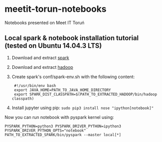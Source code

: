 # meetit-torun-notebooks
Notebooks presented on  Meet IT Toruń

## Local spark & notebook installation tutorial (tested on Ubuntu 14.04.3 LTS)

1. Download and extract [spark](http://www.apache.org/dyn/closer.lua/spark/spark-1.6.0/spark-1.6.0-bin-without-hadoop.tgz )
1. Download and extract [hadoop](http://www.apache.org/dyn/closer.cgi/hadoop/common/hadoop-2.6.4/hadoop-2.6.4.tar.gz) 
1. Create spark's conf/spark-env.sh with the following content:

        #!/usr/bin/env bash
        export JAVA_HOME=PATH_TO_JAVA_HOME_DIRECTORY
        export SPARK_DIST_CLASSPATH=$(PATH_TO_EXTRACTED_HADOOP/bin/hadoop classpath)

1. Install jupyter using pip: `sudo pip3 install nose "ipython[notebook]"`

Now you can run notebook with pyspark kernel using:

    PYSPARK_PYTHON=python3 PYSPARK_DRIVER_PYTHON=ipython3 PYSPARK_DRIVER_PYTHON_OPTS="notebook" PATH_TO_EXTRACTED_SPARK/bin/pyspark --master local[*]

